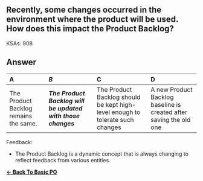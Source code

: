 ## Recently, some changes occurred in the environment where the product will be used. How does this impact the Product Backlog?

KSAs: 908

## Answer
| A | ***B*** | C | D |
| :--- | :--- | :--- | :--- |
| The Product Backlog remains the same. | ***The Product Backlog will be updated with those changes*** | The Product Backlog should be kept high-level enough to tolerate such changes | A new Product Backlog baseline is created after saving the old one |


Feedback:

- The Product Backlog is a dynamic concept that is always changing to reflect feedback from various entities.

[**<- Back To Basic PO**](../../../Basic_PO.md)

